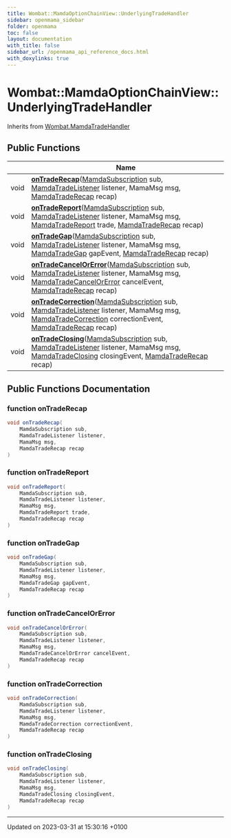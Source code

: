 ```yaml
---
title: Wombat::MamdaOptionChainView::UnderlyingTradeHandler
sidebar: openmama_sidebar
folder: openmama
toc: false
layout: documentation
with_title: false
sidebar_url: /openmama_api_reference_docs.html
with_doxylinks: true
---
```


# Wombat::MamdaOptionChainView::UnderlyingTradeHandler





Inherits from [Wombat.MamdaTradeHandler](interfaceWombat_1_1MamdaTradeHandler.html)

## Public Functions

|                | Name           |
| -------------- | -------------- |
| void | **[onTradeRecap](classWombat_1_1MamdaOptionChainView_1_1UnderlyingTradeHandler.html#function-ontraderecap)**([MamdaSubscription](classWombat_1_1MamdaSubscription.html) sub, [MamdaTradeListener](classWombat_1_1MamdaTradeListener.html) listener, MamaMsg msg, [MamdaTradeRecap](interfaceWombat_1_1MamdaTradeRecap.html) recap) |
| void | **[onTradeReport](classWombat_1_1MamdaOptionChainView_1_1UnderlyingTradeHandler.html#function-ontradereport)**([MamdaSubscription](classWombat_1_1MamdaSubscription.html) sub, [MamdaTradeListener](classWombat_1_1MamdaTradeListener.html) listener, MamaMsg msg, [MamdaTradeReport](interfaceWombat_1_1MamdaTradeReport.html) trade, [MamdaTradeRecap](interfaceWombat_1_1MamdaTradeRecap.html) recap) |
| void | **[onTradeGap](classWombat_1_1MamdaOptionChainView_1_1UnderlyingTradeHandler.html#function-ontradegap)**([MamdaSubscription](classWombat_1_1MamdaSubscription.html) sub, [MamdaTradeListener](classWombat_1_1MamdaTradeListener.html) listener, MamaMsg msg, [MamdaTradeGap](interfaceWombat_1_1MamdaTradeGap.html) gapEvent, [MamdaTradeRecap](interfaceWombat_1_1MamdaTradeRecap.html) recap) |
| void | **[onTradeCancelOrError](classWombat_1_1MamdaOptionChainView_1_1UnderlyingTradeHandler.html#function-ontradecancelorerror)**([MamdaSubscription](classWombat_1_1MamdaSubscription.html) sub, [MamdaTradeListener](classWombat_1_1MamdaTradeListener.html) listener, MamaMsg msg, [MamdaTradeCancelOrError](interfaceWombat_1_1MamdaTradeCancelOrError.html) cancelEvent, [MamdaTradeRecap](interfaceWombat_1_1MamdaTradeRecap.html) recap) |
| void | **[onTradeCorrection](classWombat_1_1MamdaOptionChainView_1_1UnderlyingTradeHandler.html#function-ontradecorrection)**([MamdaSubscription](classWombat_1_1MamdaSubscription.html) sub, [MamdaTradeListener](classWombat_1_1MamdaTradeListener.html) listener, MamaMsg msg, [MamdaTradeCorrection](interfaceWombat_1_1MamdaTradeCorrection.html) correctionEvent, [MamdaTradeRecap](interfaceWombat_1_1MamdaTradeRecap.html) recap) |
| void | **[onTradeClosing](classWombat_1_1MamdaOptionChainView_1_1UnderlyingTradeHandler.html#function-ontradeclosing)**([MamdaSubscription](classWombat_1_1MamdaSubscription.html) sub, [MamdaTradeListener](classWombat_1_1MamdaTradeListener.html) listener, MamaMsg msg, [MamdaTradeClosing](interfaceWombat_1_1MamdaTradeClosing.html) closingEvent, [MamdaTradeRecap](interfaceWombat_1_1MamdaTradeRecap.html) recap) |

## Public Functions Documentation

### function onTradeRecap

```csharp
void onTradeRecap(
    MamdaSubscription sub,
    MamdaTradeListener listener,
    MamaMsg msg,
    MamdaTradeRecap recap
)
```


### function onTradeReport

```csharp
void onTradeReport(
    MamdaSubscription sub,
    MamdaTradeListener listener,
    MamaMsg msg,
    MamdaTradeReport trade,
    MamdaTradeRecap recap
)
```


### function onTradeGap

```csharp
void onTradeGap(
    MamdaSubscription sub,
    MamdaTradeListener listener,
    MamaMsg msg,
    MamdaTradeGap gapEvent,
    MamdaTradeRecap recap
)
```


### function onTradeCancelOrError

```csharp
void onTradeCancelOrError(
    MamdaSubscription sub,
    MamdaTradeListener listener,
    MamaMsg msg,
    MamdaTradeCancelOrError cancelEvent,
    MamdaTradeRecap recap
)
```


### function onTradeCorrection

```csharp
void onTradeCorrection(
    MamdaSubscription sub,
    MamdaTradeListener listener,
    MamaMsg msg,
    MamdaTradeCorrection correctionEvent,
    MamdaTradeRecap recap
)
```


### function onTradeClosing

```csharp
void onTradeClosing(
    MamdaSubscription sub,
    MamdaTradeListener listener,
    MamaMsg msg,
    MamdaTradeClosing closingEvent,
    MamdaTradeRecap recap
)
```


-------------------------------

Updated on 2023-03-31 at 15:30:16 +0100